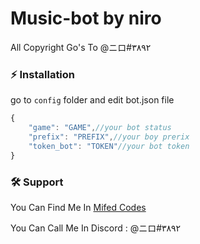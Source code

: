 # Music-bot by niro

All Copyright Go's To @ニロ#٣٨٩٢ 

### ⚡ Installation

go to `config` folder and edit bot.json file

```js
{
    "game": "GAME",//your bot status
    "prefix": "PREFIX",//your boy prerix 
    "token_bot": "TOKEN"//your bot token
}
```

### 🛠️ Support

You Can Find Me In [Mifed Codes](https://discord.gg/U2aSYFksYN)

You Can Call Me In Discord : @ニロ#٣٨٩٢ 
